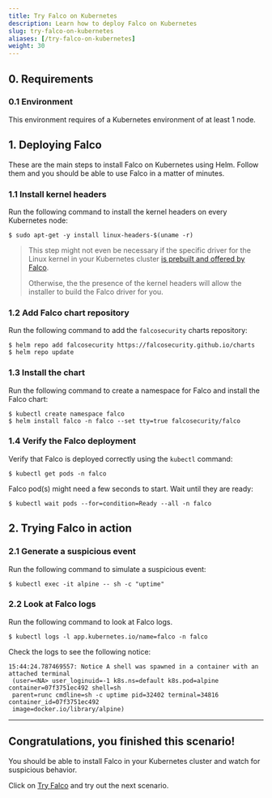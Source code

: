 ```yaml
---
title: Try Falco on Kubernetes
description: Learn how to deploy Falco on Kubernetes
slug: try-falco-on-kubernetes
aliases: [/try-falco-on-kubernetes]
weight: 30
---
```


## 0. Requirements

### 0.1 Environment

This environment requires of a Kubernetes environment of at least 1 node. 

## 1. Deploying Falco

These are the main steps to install Falco on Kubernetes using Helm. Follow them and you should be able to use Falco in a matter of minutes.

### 1.1 Install kernel headers

Run the following command to install the kernel headers on every Kubernetes node:
```plain
$ sudo apt-get -y install linux-headers-$(uname -r)
```
> This step might not even be necessary if the specific driver for the Linux kernel in your Kubernetes cluster [is prebuilt and offered by Falco](https://download.falco.org/).
>
> Otherwise, the the presence of the kernel headers will allow the installer to build the Falco driver for you.

### 1.2 Add Falco chart repository

Run the following command to add the `falcosecurity` charts repository:
```plain
$ helm repo add falcosecurity https://falcosecurity.github.io/charts
$ helm repo update
```

### 1.3 Install the chart

Run the following command to create a namespace for Falco and install the Falco chart:
```plain
$ kubectl create namespace falco
$ helm install falco -n falco --set tty=true falcosecurity/falco
```

### 1.4 Verify the Falco deployment

Verify that Falco is deployed correctly using the `kubectl` command:
```plain
$ kubectl get pods -n falco
```

Falco pod(s) might need a few seconds to start. Wait until they are ready:
```plain
$ kubectl wait pods --for=condition=Ready --all -n falco
```

## 2. Trying Falco in action

### 2.1 Generate a suspicious event

Run the following command to simulate a suspicious event:
```plain
$ kubectl exec -it alpine -- sh -c "uptime"
```

### 2.2 Look at Falco logs
Run the following command to look at Falco logs.
```plain
$ kubectl logs -l app.kubernetes.io/name=falco -n falco
```

Check the logs to see the following notice:
```
15:44:24.787469557: Notice A shell was spawned in a container with an attached terminal 
 (user=<NA> user_loginuid=-1 k8s.ns=default k8s.pod=alpine container=07f3751ec492 shell=sh 
 parent=runc cmdline=sh -c uptime pid=32402 terminal=34816 container_id=07f3751ec492 
 image=docker.io/library/alpine)
```

---
## Congratulations, you finished this scenario!

You should be able to install Falco in your Kubernetes cluster and watch for suspicious behavior.

Click on [Try Falco](/try-falco) and try out the next scenario.
